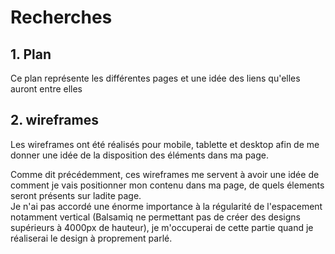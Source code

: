 # Recherches

## 1. Plan
Ce plan représente les différentes pages et une idée des liens qu'elles auront entre elles

## 2. wireframes
Les wireframes ont été réalisés pour mobile, tablette et desktop afin de me donner une idée de la disposition des éléments dans ma page.

Comme dit précédemment, ces wireframes me servent à avoir une idée de comment je vais positionner mon contenu dans ma page, de quels élements seront présents sur ladite page.     
Je n'ai pas accordé une énorme importance à la régularité de l'espacement notamment vertical (Balsamiq ne permettant pas de créer des designs supérieurs à 4000px de hauteur), je m'occuperai de cette partie quand je réaliserai le design à proprement parlé.